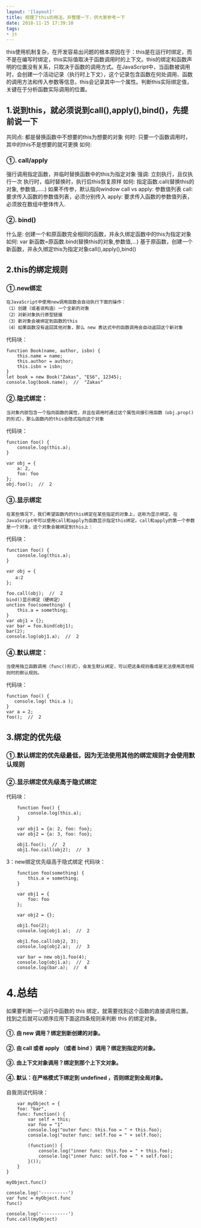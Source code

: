 ```yaml
---
layout: '[layout]'
title: 梳理了this的用法，并整理一下，供大家参考一下
date: 2018-11-15 17:39:10
tags:
- js
---
```


this使用机制复杂，在开发容易出问题的根本原因在于：this是在运行时绑定，而不是在编写时绑定，this实际值取决于函数调用时的上下文。this的绑定和函数声明的位置没有关系，只取决于函数的调用方式。在JavaScript中，当函数被调用时，会创建一个活动记录（执行时上下文），这个记录包含函数在何处调用、函数的调用方法和传入参数等信息，this会记录其中一个属性。判断this实际绑定值，关键在于分析函数实际调用的位置。

## 1.说到this，就必须说到call(),apply(),bind()，先提前说一下

 共同点: 都是替换函数中不想要的this为想要的对象
 何时: 只要一个函数调用时，其中的this不是想要的就可更换
 如何:
  ### ①. call/apply
   强行调用指定函数，并临时替换函数中的this为指定对象
   强调: 立刻执行，且仅执行一次
        执行时，临时替换时，执行后this恢复原样
   如何: 指定函数.call(替换this的对象, 参数值,.....)
    如果不传参，默认指向window
   call vs apply: 参数值列表
    call: 要求传入函数的参数值列表，必须分别传入
    apply: 要求传入函数的参数值列表，必须放在数组中整体传入.
  ### ②. bind()
   什么是: 创建一个和原函数完全相同的函数，并永久绑定函数中的this为指定对象
   如何: var 新函数=原函数.bind(替换this的对象,参数值,...)
   基于原函数，创建一个新函数，并永久绑定this为指定对象call(),apply(),bind()

## 2.this的绑定规则
### ①.new绑定
    在JavaScript中使用new调用函数会自动执行下面的操作：
    （1）创建（或者说构造）一个全新的对象
    （2）对新对象执行原型链接
    （3）新对象会被绑定到函数的this
    （4）如果函数没有返回其他对象，那么 new 表达式中的函数调用会自动返回这个新对象
代码块：

```
function Book(name, author, isbn) {
    this.name = name;
    this.author = author;
    this.isbn = isbn;
}
let book = new Book("Zakas", "ES6", 12345);
console.log(book.name);  //  "Zakas"
```

### ②.隐式绑定：
    当对象内部包含一个指向函数的属性，并且在调用时通过这个属性间接引用函数（obj.prop()的形式），那么函数内的this会隐式指向这个对象

代码块：

```  
function foo() {
    console.log(this.a);
}

var obj = {
    a: 2,
    foo: foo
};
obj.foo();  //  2
```

### ③.显示绑定
    在某些情况下，我们希望函数内的this绑定在某些指定的对象上，这称为显示绑定。在JavaScript中可以使用call和apply为函数显示指定this绑定。call和apply的第一个参数是一个对象，这个对象会被绑定到this上：
代码块：

```    
function foo() {
    console.log(this.a);
}

var obj = {
　　a:2
};

foo.call(obj);  //  2
bind()显示绑定（硬绑定）
unction foo(something) {
    this.a = something;
}
var obj1 = {};
var bar = foo.bind(obj1);
bar(2);
console.log(obj1.a);  //  2
```

### ④.默认绑定：
    当使用独立函数调用（func()形式），会发生默认绑定，可以把这条规则看成是无法使用其他规则时的默认规则。
代码块：

 ```   
function foo() {
    console.log( this.a );
}
var a = 2;
foo();  //  2
```

## 3.绑定的优先级
### ①.默认绑定的优先级最低，因为无法使用其他的绑定规则才会使用默认规则
### ②.显示绑定优先级高于隐式绑定
代码块：

```
    function foo() {
        console.log(this.a);
    }

    var obj1 = {a: 2, foo: foo};
    var obj2 = {a: 3, foo: foo};

    obj1.foo();  //  2
    obj1.foo.call(obj2);  //  3
```

3：new绑定优先级高于隐式绑定
代码块：
```
    function foo(something) {
        this.a = something;
    }

    var obj1 = {
        foo: foo
    };

    var obj2 = {};

    obj1.foo(2);
    console.log(obj1.a);  //  2

    obj1.foo.call(obj2, 3);
    console.log(obj2.a);  //  3

    var bar = new obj1.foo(4);
    console.log(obj1.a);  //  2
    console.log(bar.a);  //  4
```

# 4.总结
如果要判断一个运行中函数的 this 绑定，就需要找到这个函数的直接调用位置。找到之后就可以顺序应用下面这四条规则来判断 this 的绑定对象。
#### ①. 由 new 调用？绑定到新创建的对象。
#### ②. 由 call 或者 apply （或者 bind ）调用？绑定到指定的对象。
#### ③. 由上下文对象调用？绑定到那个上下文对象。
#### ④. 默认：在严格模式下绑定到 undefined ，否则绑定到全局对象。

自我测试代码块：
```
    var myObject = {
    foo: "bar",
    func: function() {
        var self = this;
        var foo = "1"
        console.log("outer func: this.foo = " + this.foo);
        console.log("outer func: self.foo = " + self.foo);
      
        (function() {
            console.log("inner func: this.foo = " + this.foo);
            console.log("inner func: self.foo = " + self.foo);
        }());
    }
}

myObject.func()

console.log('----------')
var func = myObject.func
func()

console.log('----------')
func.call(myObject)

```